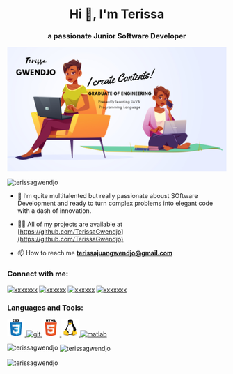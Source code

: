 <h1 align="center">Hi 👋, I'm Terissa</h1>
<h3 align="center">a passionate Junior Software Developer </h3>

![Terissa](./pic3.png)

<p align="left"> <img src="https://komarev.com/ghpvc/?username=terissagwendjo&label=Profile%20views&color=0e75b6&style=flat" alt="terissagwendjo" /> </p>

- 🌱 I’m quite multitalented but really passionate aboust SOftware Development and ready to turn complex problems into elegant code with a dash of innovation.

- 👨‍💻 All of my projects are available at [https://github.com/TerissaGwendjo](https://github.com/TerissaGwendjo)

- 📫 How to reach me **terissajuangwendjo@gmail.com**

<h3 align="left">Connect with me:</h3>
<p align="left">
<a href="https://linkedin.com/in/xxxxxxx" target="blank"><img align="center" src="https://raw.githubusercontent.com/rahuldkjain/github-profile-readme-generator/master/src/images/icons/Social/linked-in-alt.svg" alt="xxxxxxx" height="30" width="40" /></a>
<a href="https://fb.com/xxxxxx" target="blank"><img align="center" src="https://raw.githubusercontent.com/rahuldkjain/github-profile-readme-generator/master/src/images/icons/Social/facebook.svg" alt="xxxxxx" height="30" width="40" /></a>
<a href="https://instagram.com/xxxxxx" target="blank"><img align="center" src="https://raw.githubusercontent.com/rahuldkjain/github-profile-readme-generator/master/src/images/icons/Social/instagram.svg" alt="xxxxxx" height="30" width="40" /></a>
<a href="https://www.youtube.com/c/xxxxxxx" target="blank"><img align="center" src="https://raw.githubusercontent.com/rahuldkjain/github-profile-readme-generator/master/src/images/icons/Social/youtube.svg" alt="xxxxxxx" height="30" width="40" /></a>
</p>

<h3 align="left">Languages and Tools:</h3>
<p align="left"> <a href="https://www.w3schools.com/css/" target="_blank" rel="noreferrer"> <img src="https://raw.githubusercontent.com/devicons/devicon/master/icons/css3/css3-original-wordmark.svg" alt="css3" width="40" height="40"/> </a> <a href="https://git-scm.com/" target="_blank" rel="noreferrer"> <img src="https://www.vectorlogo.zone/logos/git-scm/git-scm-icon.svg" alt="git" width="40" height="40"/> </a> <a href="https://www.w3.org/html/" target="_blank" rel="noreferrer"> <img src="https://raw.githubusercontent.com/devicons/devicon/master/icons/html5/html5-original-wordmark.svg" alt="html5" width="40" height="40"/> </a> <a href="https://www.linux.org/" target="_blank" rel="noreferrer"> <img src="https://raw.githubusercontent.com/devicons/devicon/master/icons/linux/linux-original.svg" alt="linux" width="40" height="40"/> </a> <a href="https://www.mathworks.com/" target="_blank" rel="noreferrer"> <img src="https://upload.wikimedia.org/wikipedia/commons/2/21/Matlab_Logo.png" alt="matlab" width="40" height="40"/> </a> </p>

<p><img align="left" src="https://github-readme-stats.vercel.app/api/top-langs?username=terissagwendjo&show_icons=true&locale=en&layout=compact" alt="terissagwendjo" /></p>

<p>&nbsp;<img align="center" src="https://github-readme-stats.vercel.app/api?username=terissagwendjo&show_icons=true&locale=en" alt="terissagwendjo" /></p>

<p><img align="center" src="https://github-readme-streak-stats.herokuapp.com/?user=terissagwendjo&" alt="terissagwendjo" /></p>

